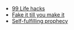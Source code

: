 <!-- 
.. link: 
.. description: 
.. tags: 
.. date: 2013/10/21 10:51:22
.. title: Life hakcs
.. slug: life-hacks
-->

* [99 Life hacks](http://sarcasticcharm.com/99-life-hacks-that-could-make-your-life-easier)
* [Fake it till you make it](http://en.wikipedia.org/wiki/Fake_it_till_you_make_it)
* [Self-fulfilling prophecy](http://en.wikipedia.org/wiki/Self-fulfilling_prophecy)